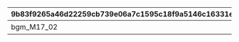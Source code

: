 |9b83f9265a46d22259cb739e06a7c1595c18f9a5146c16331e9f80f1e3de5daf|fba34cb6067f2c62669bdebb58f48b31a5d8828f735c569a056a74285b8c88c0|a301d8f88efa8bf9d034bbbdfde6dbdcd7ed69d06f9f94d79fba1f92317a3cc2|d5418e30d6bc5ffdb323bb976aad2d8afd0d06ddea13654ad80b3871995d85e3|0f6f0cdf97c2bfca3a8b6769320cfc221680e87b9f1d8dfb913cf78db29c4496|fa686281cab9b69b050935e2c1860d7f8a6c1251eab2ef09b06885d439c759e8|fd975ffc12278617769ee303ed7500fa2d4fb50a6efcc67d217f7ea59ecfae3c|6c6c16591c0855cd2bd3c887df403ed4f59f61e371522c5398b9927e446142ad|3b3798855b7175c3b9b4c7928e1cfef203c461856ce4be7be72596d07325bcd2|4a472883495ed486884d66f11c934254861da62f79be8b65095364ab53000c45|2f70444cdc8e92102af1e48b20c88ba3e082e9a26f6ec6afd46c0cb06b930c62|
| --- | --- | --- | --- | --- | --- | --- | --- | --- | --- | --- |
|bgm_M17_02|90|810020011|0|謎の円盤来襲！|100586|100585|800100211|0|bgm_M17|1002001|